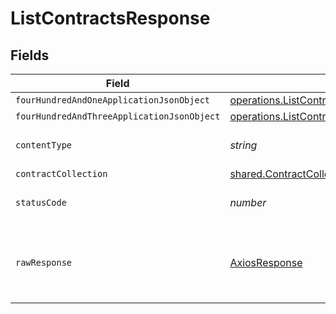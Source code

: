 # ListContractsResponse


## Fields

| Field                                                                                                          | Type                                                                                                           | Required                                                                                                       | Description                                                                                                    |
| -------------------------------------------------------------------------------------------------------------- | -------------------------------------------------------------------------------------------------------------- | -------------------------------------------------------------------------------------------------------------- | -------------------------------------------------------------------------------------------------------------- |
| `fourHundredAndOneApplicationJsonObject`                                                                       | [operations.ListContractsResponseBody](../../models/operations/listcontractsresponsebody.md)                   | :heavy_minus_sign:                                                                                             | Unauthenticated                                                                                                |
| `fourHundredAndThreeApplicationJsonObject`                                                                     | [operations.ListContractsContractsResponseBody](../../models/operations/listcontractscontractsresponsebody.md) | :heavy_minus_sign:                                                                                             | Forbidden                                                                                                      |
| `contentType`                                                                                                  | *string*                                                                                                       | :heavy_check_mark:                                                                                             | HTTP response content type for this operation                                                                  |
| `contractCollection`                                                                                           | [shared.ContractCollection](../../models/shared/contractcollection.md)                                         | :heavy_minus_sign:                                                                                             | OK                                                                                                             |
| `statusCode`                                                                                                   | *number*                                                                                                       | :heavy_check_mark:                                                                                             | HTTP response status code for this operation                                                                   |
| `rawResponse`                                                                                                  | [AxiosResponse](https://axios-http.com/docs/res_schema)                                                        | :heavy_minus_sign:                                                                                             | Raw HTTP response; suitable for custom response parsing                                                        |